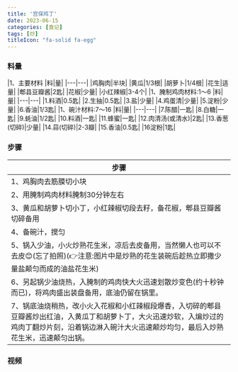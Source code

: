 ```yaml
---
title: '宫保鸡丁'
date: 2023-06-15
categories: [食记]
tags: [炒]
titleIcon: "fa-solid fa-egg"
---
```


### 料量
|1、主要材料
|料|量|
|---|---|
|鸡胸肉|半块|
|黄瓜|1/3根|
|胡萝卜|1/4根|
|花生|适量|
|郫县豆瓣酱|2匙|
|花椒|少量|
|小红辣椒|3-4个|
|1、腌制鸡肉材料:1～6
|料|量|
|---|---|
|1.料酒|0.5匙|
|2.生抽|0.5匙|
|3.盐|少量|
|4.鸡蛋清|少量|
|5.淀粉|少量|
|6.香油|1/3匙|
|1、碗汁材料:7～16
|料|量|
|---|---|
|7.陈醋|一匙|
|8.白糖|一匙|
|9.蚝油|1/2匙|
|10.料酒|一匙|
|11.蜂蜜|一匙|
|12.肉清汤(或清水)|2匙|
|13.香葱(切碎)|少量|
|14.蒜(切碎)|2-3瓣|
|15.香油|0.5匙|
|16淀粉|1匙|

### 步骤

|步骤|
|---|
|1、鸡胸肉去筋膜切小块|
|2、用腌制鸡肉材料腌制30分钟左右|
|3、黄瓜和胡萝卜切小丁，小红辣椒切段去籽，备花椒，郫县豆瓣酱切碎备用|
|4、备碗汁，搅匀|
|5、锅入少油，小火炒熟花生米，凉后去皮备用，当然懒人也可以不去皮😊(忘了拍照)(👉注意:图片中是炒熟的花生装碗后趁热立即撒少量盐颠匀而成的油盐花生米)|
|6、另起锅少油烧热，入腌制的鸡肉快大火迅速划散炒变色(约十秒钟而已)，将鸡肉盛出装盘备用，底油仍留在锅里。|
|7、锅底油烧稍热，改小火入花椒和小红辣椒段爆香，入切碎的郫县豆瓣酱炒出红油，入黄瓜丁和胡萝卜丁，大火迅速炒软，入煸炒过的鸡肉丁翻炒片刻，沿着锅边淋入碗汁大火迅速颠炒均匀，最后入炒熟花生米，迅速颠匀出锅。|



### 视频